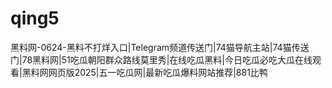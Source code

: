 # qing5
黑料网-0624-黑料不打烊入口|Telegram频道传送门|74猫导航主站|74猫传送门|78黑料网|51吃瓜朝阳群众路线莫里秀|在线吃瓜黑料|今日吃瓜必吃大瓜在线观看|黑料网网页版2025|五一吃瓜网|最新吃瓜爆料网站推荐|881比鸭
